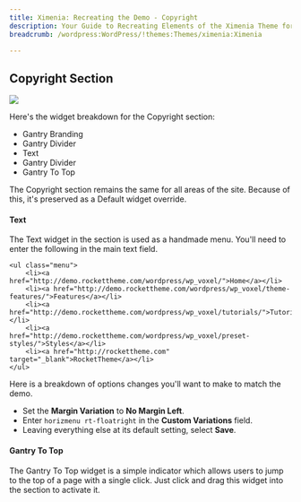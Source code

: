 ```yaml
---
title: Ximenia: Recreating the Demo - Copyright
description: Your Guide to Recreating Elements of the Ximenia Theme for WordPress
breadcrumb: /wordpress:WordPress/!themes:Themes/ximenia:Ximenia

---
```


Copyright Section
-----
![][demo2]

Here's the widget breakdown for the Copyright section:

* Gantry Branding
* Gantry Divider
* Text
* Gantry Divider
* Gantry To Top

The Copyright section remains the same for all areas of the site. Because of this, it's preserved as a Default widget override.

#### Text
The Text widget in the section is used as a handmade menu. You'll need to enter the following in the main text field.

~~~
<ul class="menu">
	<li><a href="http://demo.rockettheme.com/wordpress/wp_voxel/">Home</a></li>
	<li><a href="http://demo.rockettheme.com/wordpress/wp_voxel/theme-features/">Features</a></li>
	<li><a href="http://demo.rockettheme.com/wordpress/wp_voxel/tutorials/">Tutorials</a></li>
	<li><a href="http://demo.rockettheme.com/wordpress/wp_voxel/preset-styles/">Styles</a></li>
	<li><a href="http://rockettheme.com" target="_blank">RocketTheme</a></li>
</ul>
~~~

Here is a breakdown of options changes you'll want to make to match the demo.

* Set the **Margin Variation** to **No Margin Left**.
* Enter `horizmenu rt-floatright` in the **Custom Variations** field.
* Leaving everything else at its default setting, select **Save**.

#### Gantry To Top
The Gantry To Top widget is a simple indicator which allows users to jump to the top of a page with a single click. Just click and drag this widget into the section to activate it.

[demo2]: assets/wp_Ximenia_demo_7.jpeg